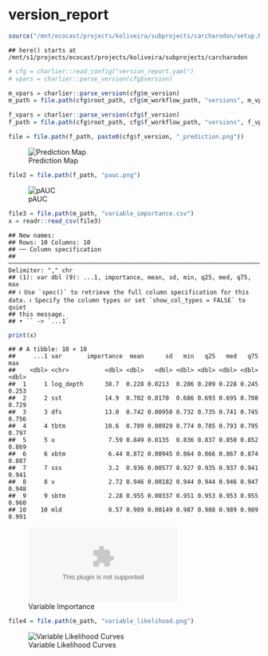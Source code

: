version_report
================

``` r
source("/mnt/ecocast/projects/koliveira/subprojects/carcharodon/setup.R")
```

    ## here() starts at /mnt/s1/projects/ecocast/projects/koliveira/subprojects/carcharodon

``` r
# cfg = charlier::read_config("version_report.yaml")
# vpars = charlier::parse_version(cfg$version)

m_vpars = charlier::parse_version(cfg$m_version)
m_path = file.path(cfg$root_path, cfg$m_workflow_path, "versions", m_vpars[["major"]], m_vpars[["minor"]], cfg$m_version)

f_vpars = charlier::parse_version(cfg$f_version)
f_path = file.path(cfg$root_path, cfg$f_workflow_path, "versions", f_vpars[["major"]], f_vpars[["minor"]], cfg$f_version)
```

``` r
file = file.path(f_path, paste0(cfg$f_version, "_prediction.png"))
```

<figure>
<img
src="/mnt/s1/projects/ecocast/projects/koliveira/subprojects/carcharodon/workflows/forecast_workflow/versions/v01/0300/v01.0300.12/v01.0300.12_prediction.png"
alt="Prediction Map" />
<figcaption aria-hidden="true">Prediction Map</figcaption>
</figure>

``` r
file2 = file.path(f_path, "pauc.png")
```

<figure>
<img
src="/mnt/s1/projects/ecocast/projects/koliveira/subprojects/carcharodon/workflows/forecast_workflow/versions/v01/0300/v01.0300.12/pauc.png"
alt="pAUC" />
<figcaption aria-hidden="true">pAUC</figcaption>
</figure>

``` r
file3 = file.path(m_path, "variable_importance.csv")
x = readr::read_csv(file3)
```

    ## New names:
    ## Rows: 10 Columns: 10
    ## ── Column specification
    ## ──────────────────────────────────────────────────────────────────────────────────────────────────────────────────────── Delimiter: "," chr
    ## (1): var dbl (9): ...1, importance, mean, sd, min, q25, med, q75, max
    ## ℹ Use `spec()` to retrieve the full column specification for this data. ℹ Specify the column types or set `show_col_types = FALSE` to quiet
    ## this message.
    ## • `` -> `...1`

``` r
print(x)
```

    ## # A tibble: 10 × 10
    ##     ...1 var       importance  mean      sd   min   q25   med   q75   max
    ##    <dbl> <chr>          <dbl> <dbl>   <dbl> <dbl> <dbl> <dbl> <dbl> <dbl>
    ##  1     1 log_depth      38.7  0.228 0.0213  0.206 0.209 0.228 0.245 0.253
    ##  2     2 sst            14.9  0.702 0.0170  0.686 0.693 0.695 0.708 0.729
    ##  3     3 dfs            13.0  0.742 0.00950 0.732 0.735 0.741 0.745 0.756
    ##  4     4 tbtm           10.6  0.789 0.00929 0.774 0.785 0.793 0.795 0.797
    ##  5     5 u               7.59 0.849 0.0135  0.836 0.837 0.850 0.852 0.869
    ##  6     6 xbtm            6.44 0.872 0.00945 0.864 0.866 0.867 0.874 0.887
    ##  7     7 sss             3.2  0.936 0.00577 0.927 0.935 0.937 0.941 0.941
    ##  8     8 v               2.72 0.946 0.00182 0.944 0.944 0.946 0.947 0.948
    ##  9     9 sbtm            2.28 0.955 0.00337 0.951 0.953 0.953 0.955 0.960
    ## 10    10 mld             0.57 0.989 0.00149 0.987 0.988 0.989 0.989 0.991

<figure>
<embed
src="/mnt/s1/projects/ecocast/projects/koliveira/subprojects/carcharodon/workflows/modeling_workflow/versions/v01/030/v01.030.12/variable_importance.csv" />
<figcaption aria-hidden="true">Variable Importance</figcaption>
</figure>

``` r
file4 = file.path(m_path, "variable_likelihood.png")
```

<figure>
<img
src="/mnt/s1/projects/ecocast/projects/koliveira/subprojects/carcharodon/workflows/modeling_workflow/versions/v01/030/v01.030.12/variable_likelihood.png"
alt="Variable Likelihood Curves" />
<figcaption aria-hidden="true">Variable Likelihood Curves</figcaption>
</figure>

